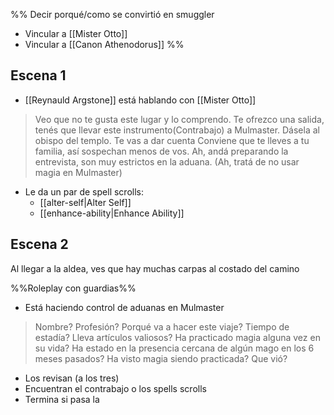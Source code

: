 %%
Decir porqué/como se convirtió en smuggler
- Vincular a [[Mister Otto]]
- Vincular a [[Canon Athenodorus]]
%%
## Escena 1
- [[Reynauld Argstone]] está hablando con [[Mister Otto]]
>Veo que no te gusta este lugar y lo comprendo.
>Te ofrezco una salida, tenés que llevar este instrumento(Contrabajo) a Mulmaster.
>Dásela al obispo del templo. Te vas a dar cuenta
>Conviene que te lleves a tu familia, así sospechan menos de vos.
>Ah, andá preparando la entrevista, son muy estrictos en la aduana.
>(Ah, tratá de no usar magia en Mulmaster)
- Le da un par de spell scrolls:
	- [[alter-self|Alter Self]]
	- [[enhance-ability|Enhance Ability]]

## Escena 2
Al llegar a la aldea, ves que hay muchas carpas al costado del camino

%%Roleplay con guardias%%
- Está haciendo control de aduanas en Mulmaster
>Nombre?
>Profesión?
>Porqué va a hacer este viaje?
>Tiempo de estadía?
>Lleva artículos valiosos?
>Ha practicado magia alguna vez en su vida?
>Ha estado en la presencia cercana de algún mago en los 6 meses pasados?
>Ha visto magia siendo practicada?
>	Que vió?

- Los revisan (a los tres)
- Encuentran el contrabajo o los spells scrolls
- Termina si pasa la 